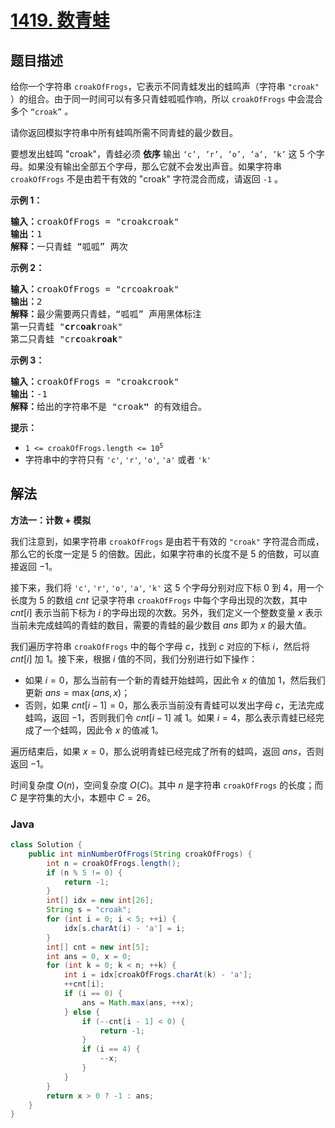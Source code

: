 # [1419. 数青蛙](https://leetcode.cn/problems/minimum-number-of-frogs-croaking)

## 题目描述

<p>给你一个字符串 <code>croakOfFrogs</code>，它表示不同青蛙发出的蛙鸣声（字符串 <code>"croak"</code> ）的组合。由于同一时间可以有多只青蛙呱呱作响，所以&nbsp;<code>croakOfFrogs</code> 中会混合多个 <code>“croak”</code> <em>。</em></p>

<p>请你返回模拟字符串中所有蛙鸣所需不同青蛙的最少数目。</p>

<p>要想发出蛙鸣 "croak"，青蛙必须 <strong>依序</strong> 输出 <code>‘c’, ’r’, ’o’, ’a’, ’k’</code> 这 5 个字母。如果没有输出全部五个字母，那么它就不会发出声音。如果字符串 <code>croakOfFrogs</code> 不是由若干有效的 "croak" 字符混合而成，请返回 <code>-1</code> 。</p>

<p><strong>示例 1：</strong></p>

<pre>
<strong>输入：</strong>croakOfFrogs = "croakcroak"
<strong>输出：</strong>1 
<strong>解释：</strong>一只青蛙 “呱呱” 两次
</pre>

<p><strong>示例 2：</strong></p>

<pre>
<strong>输入：</strong>croakOfFrogs = "crcoakroak"
<strong>输出：</strong>2 
<strong>解释：</strong>最少需要两只青蛙，“呱呱” 声用黑体标注
第一只青蛙 "<strong>cr</strong>c<strong>oak</strong>roak"
第二只青蛙 "cr<strong>c</strong>oak<strong>roak</strong>"
</pre>

<p><strong>示例 3：</strong></p>

<pre>
<strong>输入：</strong>croakOfFrogs = "croakcrook"
<strong>输出：</strong>-1
<strong>解释：</strong>给出的字符串不是 "croak<strong>"</strong> 的有效组合。
</pre>

<p><strong>提示：</strong></p>

<ul>
	<li><code>1 &lt;= croakOfFrogs.length &lt;= 10<sup>5</sup></code></li>
	<li>字符串中的字符只有 <code>'c'</code>, <code>'r'</code>, <code>'o'</code>, <code>'a'</code> 或者 <code>'k'</code></li>
</ul>

## 解法

**方法一：计数 + 模拟**

我们注意到，如果字符串 `croakOfFrogs` 是由若干有效的 `"croak"` 字符混合而成，那么它的长度一定是 $5$ 的倍数。因此，如果字符串的长度不是 $5$ 的倍数，可以直接返回 $-1$。

接下来，我们将 `'c'`, `'r'`, `'o'`, `'a'`, `'k'` 这 $5$ 个字母分别对应下标 $0$ 到 $4$，用一个长度为 $5$ 的数组 $cnt$ 记录字符串 `croakOfFrogs` 中每个字母出现的次数，其中 $cnt[i]$ 表示当前下标为 $i$ 的字母出现的次数。另外，我们定义一个整数变量 $x$ 表示当前未完成蛙鸣的青蛙的数目，需要的青蛙的最少数目 $ans$ 即为 $x$ 的最大值。

我们遍历字符串 `croakOfFrogs` 中的每个字母 $c$，找到 $c$ 对应的下标 $i$，然后将 $cnt[i]$ 加 $1$。接下来，根据 $i$ 值的不同，我们分别进行如下操作：

-   如果 $i=0$，那么当前有一个新的青蛙开始蛙鸣，因此令 $x$ 的值加 $1$，然后我们更新 $ans = \max(ans, x)$；
-   否则，如果 $cnt[i-1]=0$，那么表示当前没有青蛙可以发出字母 $c$，无法完成蛙鸣，返回 $-1$，否则我们令 $cnt[i-1]$ 减 $1$。如果 $i=4$，那么表示青蛙已经完成了一个蛙鸣，因此令 $x$ 的值减 $1$。

遍历结束后，如果 $x=0$，那么说明青蛙已经完成了所有的蛙鸣，返回 $ans$，否则返回 $-1$。

时间复杂度 $O(n)$，空间复杂度 $O(C)$。其中 $n$ 是字符串 `croakOfFrogs` 的长度；而 $C$ 是字符集的大小，本题中 $C=26$。

### **Java**

```java
class Solution {
    public int minNumberOfFrogs(String croakOfFrogs) {
        int n = croakOfFrogs.length();
        if (n % 5 != 0) {
            return -1;
        }
        int[] idx = new int[26];
        String s = "croak";
        for (int i = 0; i < 5; ++i) {
            idx[s.charAt(i) - 'a'] = i;
        }
        int[] cnt = new int[5];
        int ans = 0, x = 0;
        for (int k = 0; k < n; ++k) {
            int i = idx[croakOfFrogs.charAt(k) - 'a'];
            ++cnt[i];
            if (i == 0) {
                ans = Math.max(ans, ++x);
            } else {
                if (--cnt[i - 1] < 0) {
                    return -1;
                }
                if (i == 4) {
                    --x;
                }
            }
        }
        return x > 0 ? -1 : ans;
    }
}
```
